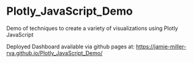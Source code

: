 # Plotly_JavaScript_Demo
Demo of techniques to create a variety of visualizations using Plotly JavaScript

Deployed Dashboard available via github pages at:
https://jamie-miller-rva.github.io/Plotly_JavaScript_Demo/
